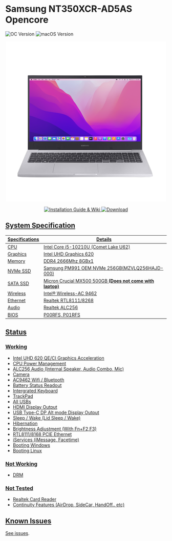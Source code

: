 # **Samsung NT350XCR-AD5AS Opencore**

![OC Version](https://img.shields.io/badge/OC-0.8.2-2485d4?style=for-the-badge&labelColor=231f2b)   ![macOS Version](https://img.shields.io/badge/10.15.4~12.5-53387d?style=for-the-badge&logo=apple&logocolor=white&labelColor=231f2b)

<p align="center">
  <img src="/IMG/1.png" width="500">
</p>

<p align="center">
<a href="https://github.com/PKRN0/Samsung-NT350XCR-AD5AS-Opencore/wiki">
  <img src="https://img.shields.io/badge/Installation%20guide%20&%20Wiki-D83B01?style=for-the-badge&logo=LibreOffice&logoColor=white" alt="Installation Guide & Wiki">
<a href="https://github.com/PKRN0/Samsung-NT350XCR-AD5AS-Opencore/releases">
  <img src="https://img.shields.io/badge/Download-217346?style=for-the-badge&logo=github&logoColor=white" alt="Download">
</p>

## System Specification

|Specifications|Details|
|------|---|
|CPU|Intel Core i5-10210U (Comet Lake U62) |
|Graphics|Intel UHD Graphics 620|
|Memory|DDR4 2666Mhz 8GBx1|
|NVMe SSD|Samsung PM991 OEM NVMe 256GB(MZVLQ256HAJD-000)|
|SATA SSD|Micron Crucial MX500 500GB **(Does not come with laptop)**|
|Wireless|Intel® Wireless-AC 9462|
|Ethernet|Realtek RTL8111/8268|
|Audio|Realtek ALC256|
|BIOS|P00RFS, P01RFS|

## Status

### Working

* Intel UHD 620 QE/CI Graphics Acceleration
* CPU Power Management
* ALC256 Audio (Internal Speaker, Audio Combo, Mic)
* Camera
* AC9462 Wifi / Bluetooth
* Battery Status Readout
* Intergrated Keyboard
* TrackPad
* All USBs
* HDMI Display Output
* USB Type-C DP Alt mode Display Output
* Sleep / Wake (Lid Sleep / Wake)
* Hibernation
* Brightness Adjustment (With Fn+F2,F3)
* RTL8111/8168 PCIE Ethernet
* iServices (iMessage, Facetime)
* Booting Windows
* Booting Linux

### Not Working

* DRM

### Not Tested

* Realtek Card Reader
* Continuity Features (AirDrop, SideCar, HandOff.. etc)

## Known Issues

See [issues](https://github.com/PKRN0/Samsung-NT350XCR-AD5AS-Opencore/issues).
